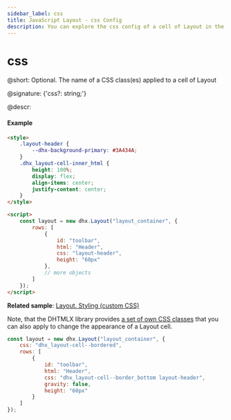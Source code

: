 ```yaml
---
sidebar_label: css
title: JavaScript Layout - css Config 
description: You can explore the css config of a cell of Layout in the documentation of the DHTMLX JavaScript UI library. Browse developer guides and API reference, try out code examples and live demos, and download a free 30-day evaluation version of DHTMLX Suite.
---
```


# css

@short: Optional. The name of a CSS class(es) applied to a cell of Layout

@signature: {'css?: string;'}

@descr:
#### Example

~~~html
<style>
	.layout-header {
		--dhx-background-primary: #3A434A;
	}
	.dhx_layout-cell-inner_html {
		height: 100%;
		display: flex;
		align-items: center;
		justify-content: center;
	}
</style>

<script>
	const layout = new dhx.Layout("layout_container", {
		rows: [
	    	{
	            id: "toolbar",
	            html: "Header",
	            css: "layout-header",
	            height: "60px"
	        },
            // more objects
		]
	});
</script>
~~~

**Related sample**: [Layout. Styling (custom CSS)](https://snippet.dhtmlx.com/pwxmf0lx)

Note, that the DHTMLX library provides [a set of own CSS classes](helpers/base_elements.md#list-of-css-classes-for-styling-a-layout-cell) that you can also apply to change the appearance of a Layout cell.

~~~js
const layout = new dhx.Layout("layout_container", {
    css: "dhx_layout-cell--bordered",
	rows: [
        {
            id: "toolbar",
            html: "Header",
            css: "dhx_layout-cell--border_bottom layout-header",
            gravity: false,
            height: "60px"
	    }
    ]
});
~~~

[comment]: # (@related: layout/initialization.md#initialize-layout layout/customization.md)
